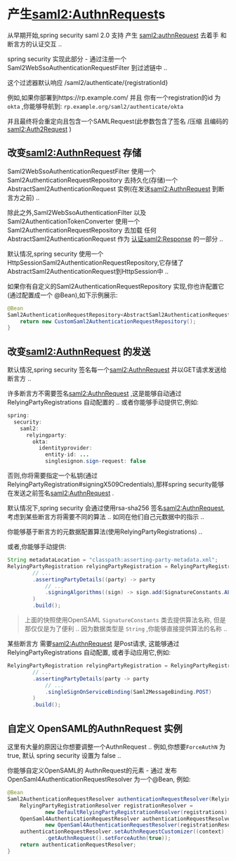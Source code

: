# 产生<saml2:AuthnRequest>s

从早期开始,spring security saml 2.0 支持 产生 <saml2:authnRequest> 去着手 和断言方的认证交互 ..

spring security 实现此部分 - 通过注册一个Saml2WebSsoAuthenticationRequestFilter 到过滤链中 ..

这个过滤器默认响应 /saml2/authenticate/{registrationId}

例如,如果你部署到https://rp.example.com/ 并且 你有一个registration的id 为`okta` ,你能够导航到:
`rp.example.org/saml2/authenticate/okta`

并且最终将会重定向且包含一个SAMLRequest(此参数包含了签名 /压缩 且编码的 <saml2:Auth2Request> )

## 改变<saml2:AuthnRequest> 存储
Saml2WebSsoAuthenticationRequestFilter 使用一个 Saml2AuthenticationRequestRepository 去持久化(存储)一个
AbstractSaml2AuthenticationRequest 实例(在发送<saml2:AuthnRequest> 到断言方之前) ..

除此之外,Saml2WebSsoAuthenticationFilter 以及 Saml2AuthenticationTokenConverter 使用一个 
Saml2AuthenticationRequestRepository 去加载 任何AbstractSaml2AuthenticationRequest 作为 [认证<saml2:Response>](https://docs.spring.io/spring-security/reference/servlet/saml2/login/authentication.html#servlet-saml2login-authenticate-responses) 的一部分 ..

默认情况,spring security 使用一个 HttpSessionSaml2AuthenticationRequestRepository,它存储了AbstractSaml2AuthenticationRequest到HttpSession中 ..

如果你有自定义的Saml2AuthenticationRequestRepository 实现,你也许配置它(通过配置成一个 @Bean),如下示例展示:
```java
@Bean
Saml2AuthenticationRequestRepository<AbstractSaml2AuthenticationRequest> authenticationRequestRepository() {
	return new CustomSaml2AuthenticationRequestRepository();
}
```

## 改变<saml2:AuthnRequest> 的发送
默认情况,spring security 签名每一个<saml2:AuthnRequest> 并以GET请求发送给断言方 ..

许多断言方不需要签名<saml2:AuthnRequest> ,这是能够自动通过RelyingPartyRegistrations 自动配置的 ..
或者你能够手动提供它,例如:
```java
spring:
  security:
    saml2:
      relyingparty:
        okta:
          identityprovider:
            entity-id: ...
            singlesignon.sign-request: false
```
否则,你将需要指定一个私钥(通过 RelyingPartyRegistration#signingX509Credentials),那样spring security能够在发送之前签名<saml2:AuthnRequest> .

默认情况下,spring security 会通过使用rsa-sha256 签名<saml2:AuthnRequest>, 考虑到某些断言方将需要不同的算法 .. 如同在他们自己元数据中的指示 ..

你能够基于断言方的元数据配置算法(使用RelyingPartyRegistrations) ..

或者,你能够手动提供:
```java
String metadataLocation = "classpath:asserting-party-metadata.xml";
RelyingPartyRegistration relyingPartyRegistration = RelyingPartyRegistrations.fromMetadataLocation(metadataLocation)
        // ...
        .assertingPartyDetails((party) -> party
            // ...
            .signingAlgorithms((sign) -> sign.add(SignatureConstants.ALGO_ID_SIGNATURE_RSA_SHA512))
        )
        .build();
```

> 上面的快照使用OpenSAML `SignatureConstants` 类去提供算法名称, 但是 那仅仅是为了便利 .. 
> 因为数据类型是 `String` ,你能够直接提供算法的名称 ..

某些断言方 需要<saml2:AuthnRequest> 是Post请求, 这能够通过RelyingPartyRegistrations 自动配置, 或者手动应用它,例如:
```java
RelyingPartyRegistration relyingPartyRegistration = RelyingPartyRegistration.withRegistrationId("okta")
        // ...
        .assertingPartyDetails(party -> party
            // ...
            .singleSignOnServiceBinding(Saml2MessageBinding.POST)
        )
        .build();
```

## 自定义 OpenSAML的AuthnRequest 实例

这里有大量的原因让你想要调整一个AuthnRequest .. 例如,你想要`ForceAuthN` 为 true, 默认 spring security 设置为 false ..

你能够自定义OpenSAML的 AuthnRequest的元素 - 通过 发布 OpenSaml4AuthenticationRequestResolver 为一个@Bean, 例如:
```java
@Bean
Saml2AuthenticationRequestResolver authenticationRequestResolver(RelyingPartyRegistrationRepository registrations) {
    RelyingPartyRegistrationResolver registrationResolver =
            new DefaultRelyingPartyRegistrationResolver(registrations);
    OpenSaml4AuthenticationRequestResolver authenticationRequestResolver =
            new OpenSaml4AuthenticationRequestResolver(registrationResolver);
    authenticationRequestResolver.setAuthnRequestCustomizer((context) -> context
            .getAuthnRequest().setForceAuthn(true));
    return authenticationRequestResolver;
}
```


